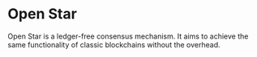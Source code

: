 # Open Star
Open Star is a ledger-free consensus mechanism. It aims to achieve the same functionality of classic blockchains without the overhead.